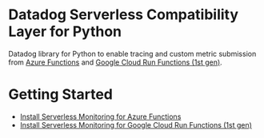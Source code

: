 # Datadog Serverless Compatibility Layer for Python

Datadog library for Python to enable tracing and custom metric submission from [Azure Functions](https://azure.microsoft.com/en-us/products/functions) and [Google Cloud Run Functions (1st gen)](https://cloud.google.com/functions/1stgendocs/concepts/overview).

# Getting Started

- [Install Serverless Monitoring for Azure Functions](https://docs.datadoghq.com/serverless/azure_functions/?code-lang=python)
- [Install Serverless Monitoring for Google Cloud Run Functions (1st gen)](https://docs.datadoghq.com/serverless/google_cloud_run/functions_gen1?code-lang=python)

